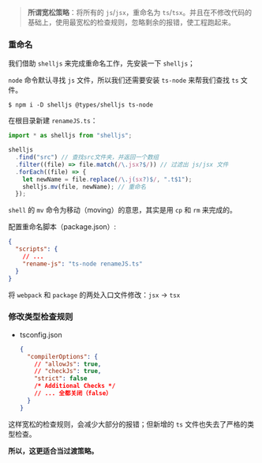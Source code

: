 > **所谓宽松策略**：将所有的 `js`/`jsx`，重命名为 `ts`/`tsx`。并且在不修改代码的基础上，使用最宽松的检查规则，忽略剩余的报错，使工程跑起来。

### 重命名

我们借助 `shelljs` 来完成重命名工作，先安装一下 `shelljs`；

`node` 命令默认寻找 `js` 文件，所以我们还需要安装 `ts-node` 来帮我们查找 `ts` 文件。

```
$ npm i -D shelljs @types/shelljs ts-node
```

在根目录新建 `renameJS.ts`：

```ts
import * as shelljs from "shelljs";

shelljs
  .find("src") // 查找src文件夹，并返回一个数组
  .filter((file) => file.match(/\.jsx?$/)) // 过滤出 js/jsx 文件
  .forEach((file) => {
    let newName = file.replace(/\.j(sx?)$/, ".t$1");
    shelljs.mv(file, newName); // 重命名
  });
```

`shell` 的 `mv` 命令为移动（moving）的意思，其实是用 `cp` 和 `rm` 来完成的。

配置重命名脚本（package.json）:

```json
{
  "scripts": {
    // ...
    "rename-js": "ts-node renameJS.ts"
  }
}
```

将 `webpack` 和 `package` 的两处入口文件修改：`jsx` -> `tsx`

### 修改类型检查规则

- tsconfig.json

  ```json
  {
    "compilerOptions": {
      // "allowJs": true,
      // "checkJs": true,
      "strict": false
      /* Additional Checks */
      // ... 全都关闭（false）
    }
  }
  ```

这样宽松的检查规则，会减少大部分的报错；但新增的 `ts` 文件也失去了严格的类型检查。

**所以，这更适合当过渡策略。**
